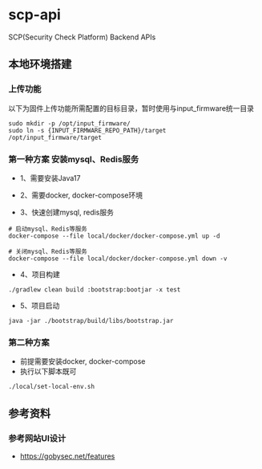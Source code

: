 # scp-api

SCP(Security Check Platform) Backend APIs

## 本地环境搭建

### 上传功能
以下为固件上传功能所需配置的目标目录，暂时使用与input_firmware统一目录
```shell
sudo mkdir -p /opt/input_firmware/
sudo ln -s {INPUT_FIRMWARE_REPO_PATH}/target /opt/input_firmware/target
```

### 第一种方案 安装mysql、Redis服务

* 1、需要安装Java17
* 2、需要docker, docker-compose环境

* 3、快速创建mysql, redis服务

```shell
# 启动mysql、Redis等服务
docker-compose --file local/docker/docker-compose.yml up -d

# 关闭mysql、Redis等服务
docker-compose --file local/docker/docker-compose.yml down -v
```

* 4、项目构建

```shell
./gradlew clean build :bootstrap:bootjar -x test
```

* 5、项目启动

```shell
java -jar ./bootstrap/build/libs/bootstrap.jar
```

### 第二种方案

* 前提需要安装docker, docker-compose
* 执行以下脚本既可

```shell
./local/set-local-env.sh
```

## 参考资料

### 参考网站UI设计

* https://gobysec.net/features
